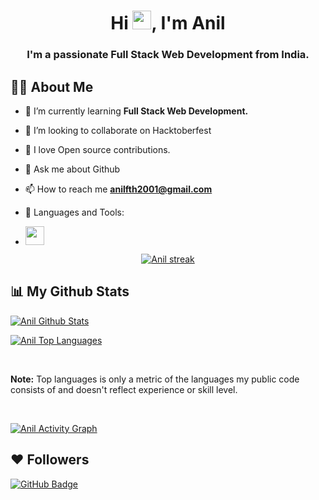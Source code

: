 

 
 <h1 align="center">Hi <img src="https://raw.githubusercontent.com/MartinHeinz/MartinHeinz/master/wave.gif"  width="30px">, I'm Anil</h1>

<h3 align="center">I'm a passionate  Full Stack Web Development from India.</h3>

  
  

##  🙋‍♂️ About Me

  

-  🌱 I’m currently learning **Full Stack Web Development.**
- 👯 I’m looking to collaborate on Hacktoberfest
-  👐 I love Open source contributions.

-  🙏 Ask me about Github

-  📫 How to reach me **anilfth2001@gmail.com**
-  🚀 Languages and Tools:
-  <img src="![image](https://github.com/user-attachments/assets/8ace90b9-9612-4a9b-8b04-d2b6eb41549a)
"  width="30px">

  

  

<p align="center">

<a href="https://github.com/anilfth/github-readme-streak-stats">

<img title="🔥 Get streak stats for your profile at git.io/streak-stats"  alt="Anil streak"  src="https://github-readme-streak-stats.herokuapp.com/?user=anilfth&theme=black-ice&hide_border=true&stroke=0000&background=060A0CD0"/>

</a>

</p>

  

##  📊 My Github Stats

  



<a href="https://github.com/anilfth/github-readme-stats"><img alt="Anil Github Stats"  src="https://github-readme-stats.vercel.app/api?username=anilfth&show_icons=true&count_private=true&theme=react&hide_border=true&bg_color=0D1117"  /></a>

<a href="https://github.com/anilfth/github-readme-stats"><img alt="Anil Top Languages"  src="https://github-readme-stats.vercel.app/api/top-langs/?username=anilfth&langs_count=8&count_private=true&layout=compact&theme=react&hide_border=true&bg_color=0D1117"  /></a>

<br/>

<b>Note:</b> Top languages is only a metric of the languages my public code consists of and doesn't reflect experience or skill level.

  

<br/>

  

<a href="https://github.com/anilfth/github-readme-activity-graph"><img alt="Anil Activity Graph"  src="https://activity-graph.herokuapp.com/graph?username=anilfth&bg_color=0D1117&color=5BCDEC&line=5BCDEC&point=FFFFFF&hide_border=true"  /></a>
  

  

##  ❤ Followers

<a href="https://github.com/anilfth?tab=followers"><img src="https://img.shields.io/github/followers/anilfth?label=Followers&style=social"  alt="GitHub Badge"></a>
